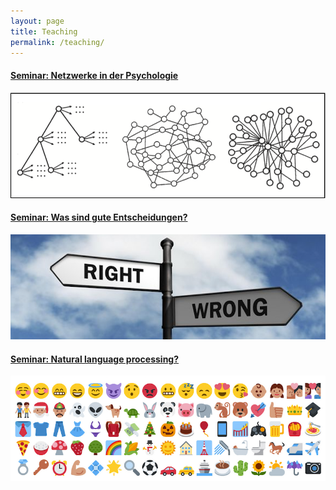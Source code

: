```yaml
---
layout: page
title: Teaching
permalink: /teaching/
---
```


#### <a href="{{ site.baseurl }}/Networks/" >Seminar: Netzwerke in der Psychologie</a>
<a href="{{ site.baseurl }}/Networks/" ><img src="/images/Networks2.png" alt="Bild"/></a>

#### <a href="{{ site.baseurl }}/Goodchoices/" >Seminar: Was sind gute Entscheidungen?</a>
<a href="{{ site.baseurl }}/Goodchoices/" ><img src="/images/Goodchoices.png" alt="Bild"/></a>

#### <a href="{{ site.baseurl }}/Naturallanguage/" >Seminar: Natural language processing?</a>
<a href="{{ site.baseurl }}/Naturallanguage/" ><img src="/images/Emojis.png" alt="Bild"/></a>

